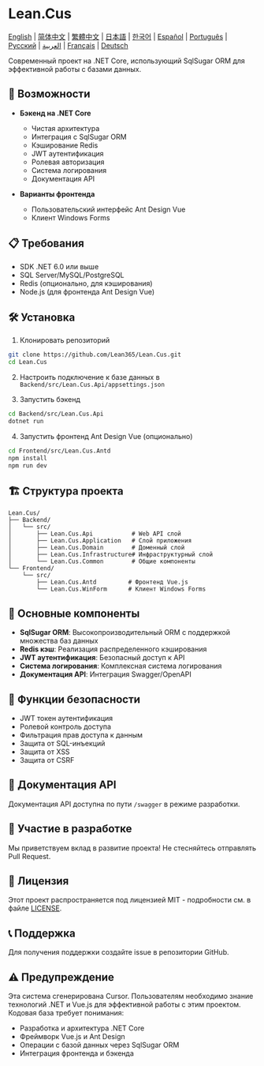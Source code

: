 # Lean.Cus

[English](README.md) | [简体中文](README.zh-CN.md) | [繁體中文](README.zh-TW.md) | [日本語](README.ja.md) | [한국어](README.ko.md) | [Español](README.es.md) | [Português](README.pt.md) | [Русский](README.ru.md) | [العربية](README.ar.md) | [Français](README.fr.md) | [Deutsch](README.de.md)

Современный проект на .NET Core, использующий SqlSugar ORM для эффективной работы с базами данных.

## 🚀 Возможности

- **Бэкенд на .NET Core**
  - Чистая архитектура
  - Интеграция с SqlSugar ORM
  - Кэширование Redis
  - JWT аутентификация
  - Ролевая авторизация
  - Система логирования
  - Документация API

- **Варианты фронтенда**
  - Пользовательский интерфейс Ant Design Vue
  - Клиент Windows Forms

## 📋 Требования

- SDK .NET 6.0 или выше
- SQL Server/MySQL/PostgreSQL
- Redis (опционально, для кэширования)
- Node.js (для фронтенда Ant Design Vue)

## 🛠️ Установка

1. Клонировать репозиторий
```bash
git clone https://github.com/Lean365/Lean.Cus.git
cd Lean.Cus
```

2. Настроить подключение к базе данных в `Backend/src/Lean.Cus.Api/appsettings.json`

3. Запустить бэкенд
```bash
cd Backend/src/Lean.Cus.Api
dotnet run
```

4. Запустить фронтенд Ant Design Vue (опционально)
```bash
cd Frontend/src/Lean.Cus.Antd
npm install
npm run dev
```

## 🏗️ Структура проекта

```
Lean.Cus/
├── Backend/
│   └── src/
│       ├── Lean.Cus.Api           # Web API слой
│       ├── Lean.Cus.Application   # Слой приложения
│       ├── Lean.Cus.Domain        # Доменный слой
│       ├── Lean.Cus.Infrastructure# Инфраструктурный слой
│       └── Lean.Cus.Common        # Общие компоненты
└── Frontend/
    └── src/
        ├── Lean.Cus.Antd         # Фронтенд Vue.js
        └── Lean.Cus.WinForm      # Клиент Windows Forms
```

## 🔧 Основные компоненты

- **SqlSugar ORM**: Высокопроизводительный ORM с поддержкой множества баз данных
- **Redis кэш**: Реализация распределенного кэширования
- **JWT аутентификация**: Безопасный доступ к API
- **Система логирования**: Комплексная система логирования
- **Документация API**: Интеграция Swagger/OpenAPI

## 🔐 Функции безопасности

- JWT токен аутентификация
- Ролевой контроль доступа
- Фильтрация прав доступа к данным
- Защита от SQL-инъекций
- Защита от XSS
- Защита от CSRF

## 📝 Документация API

Документация API доступна по пути `/swagger` в режиме разработки.

## 🤝 Участие в разработке

Мы приветствуем вклад в развитие проекта! Не стесняйтесь отправлять Pull Request.

## 📄 Лицензия

Этот проект распространяется под лицензией MIT - подробности см. в файле [LICENSE](LICENSE).

## 📞 Поддержка

Для получения поддержки создайте issue в репозитории GitHub.

## ⚠️ Предупреждение

Эта система сгенерирована Cursor. Пользователям необходимо знание технологий .NET и Vue.js для эффективной работы с этим проектом. Кодовая база требует понимания:
- Разработка и архитектура .NET Core
- Фреймворк Vue.js и Ant Design
- Операции с базой данных через SqlSugar ORM
- Интеграция фронтенда и бэкенда 